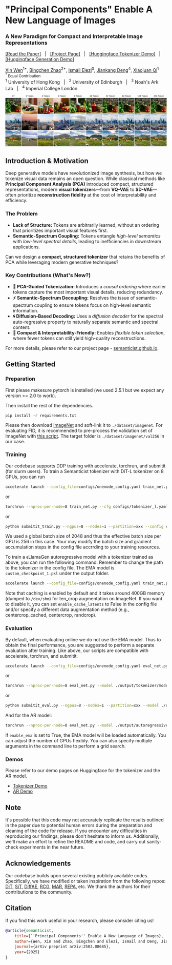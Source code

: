 # "Principal Components" Enable A New Language of Images
### A New Paradigm for Compact and Interpretable Image Representations
<a href="https://arxiv.org/abs/2503.08685">[Read the Paper]</a> &nbsp; | &nbsp;
<a href="https://visual-gen.github.io/semanticist/">[Project Page]</a> &nbsp; | &nbsp;
<a href="https://huggingface.co/spaces/tennant/semanticist_tokenizer">[Huggingface Tokenizer Demo]</a> &nbsp; | &nbsp;
<a href="https://huggingface.co/spaces/tennant/Semanticist_AR">[Huggingface Generation Demo]</a>

[Xin Wen](https://wen-xin.info/)<sup>1*</sup>, 
[Bingchen Zhao](https://bzhao.me/)<sup>2*</sup>, 
[Ismail Elezi](https://therevanchist.github.io/)<sup>3</sup>, 
[Jiankang Deng](https://jiankangdeng.github.io/)<sup>4</sup>, 
[Xiaojuan Qi](https://xjqi.github.io/)<sup>1</sup>
<br/>
<small><sup>*</sup> Equal Contribution &nbsp;</small>
<br/>
    <sup>1</sup> University of Hong Kong &nbsp; | &nbsp;
    <sup>2</sup> University of Edinburgh &nbsp; | &nbsp;
    <sup>3</sup> Noah's Ark Lab &nbsp; | &nbsp;
    <sup>4</sup> Imperial College London

![Semanticist Teaser](pages/figs/teaser.jpg)

## Introduction & Motivation
Deep generative models have revolutionized image synthesis, but how we tokenize visual data remains an open question. 
While classical methods like **Principal Component Analysis (PCA)** introduced compact, structured representations, modern **visual tokenizers**—from **VQ-VAE** to **SD-VAE**—often prioritize **reconstruction fidelity** at the cost of interpretability and efficiency.

### The Problem

- **Lack of Structure:** Tokens are arbitrarily learned, without an ordering that prioritizes important visual features first.
- **Semantic-Spectrum Coupling:** Tokens entangle *high-level semantics* with *low-level spectral details*, leading to inefficiencies in downstream applications.

Can we design a **compact, structured tokenizer** that retains the benefits of PCA while leveraging modern generative techniques?

### Key Contributions (What's New?)
- **📌 PCA-Guided Tokenization:** Introduces a *causal ordering* where earlier tokens capture the most important visual details, reducing redundancy.
- **⚡ Semantic-Spectrum Decoupling:** Resolves the issue of semantic-spectrum coupling to ensure tokens focus on high-level semantic information.
- **🌀 Diffusion-Based Decoding:** Uses a *diffusion decoder* for the spectral auto-regressive property to naturally separate semantic and spectral content.
- **🚀 Compact & Interpretability-Friendly:** Enables *flexible token selection*, where fewer tokens can still yield high-quality reconstructions.

For more details, please refer to our project page - [semanticist.github.io](https://semanticist.github.io/).

## Getting Started

### Preparation

First please makesure pytorch is installed (we used 2.5.1 but we expect any version >= 2.0 to work).

Then install the rest of the dependencies.

```
pip install -r requirements.txt
```

Please then download [ImageNet](https://www.image-net.org/) and soft-link it to `./dataset/imagenet`. For evaluating FID, it is recommended to pre-process the validation set of ImageNet with [this script](https://github.com/LTH14/rcg/blob/main/prepare_imgnet_val.py). The target folder is `./dataset/imagenet/val256` in our case.

### Training

Our codebase supports DDP training with accelerate, torchrun, and submitit (for slurm users). To train a Semanticist tokenizer with DiT-L tokenizer on 8 GPUs, you can run
```bash
accelerate launch --config_file=configs/onenode_config.yaml train_net.py --cfg configs/tokenizer_l.yaml
```
or
```bash
torchrun --nproc-per-node=8 train_net.py --cfg configs/tokenizer_l.yaml
```
or
```bash
python submitit_train.py --ngpus=8 --nodes=1 --partition=xxx --config configs/tokenizer_l.yaml
```
We used a global batch size of 2048 and thus the effective batch size per GPU is 256 in this case. Your may modify the batch size and gradient accumulation steps in the config file accrrding to your training resources.

To train a ϵLlamaGen autoregressive model with a tokenizer trained as above, you can run the following command. Remember to change the path to the tokenizer in the config file. The EMA model is `custom_checkpoint_1.pkl` under the output folder.
```bash
accelerate launch --config_file=configs/onenode_config.yaml train_net.py --cfg configs/autoregressive_l.yaml
```
Note that caching is enabled by default and it takes around 400GB memory (dumped to `/dev/shm`) for ten_crop augmentation on ImageNet. If you want to disable it, you can set `enable_cache_latents` to False in the config file and/or specify a different data augmentation method (e.g., centercrop_cached, centercrop, randcrop).

### Evaluation

By default, when evaluating online we do not use the EMA model. Thus to obtain the final performance, you are suggested to perform a separate evaluation after training. Like above, our scripts are compatible with accelerate, torchrun, and submitit.
```bash
accelerate launch --config_file=configs/onenode_config.yaml eval_net.py --model ./output/tokenizer/models_l --step 250000 --cfg_value 3.0 --test_num_slots 256
```
or
```bash
torchrun --nproc-per-node=8 eval_net.py --model ./output/tokenizer/models_l --step 250000 --cfg_value 3.0 --test_num_slots 256
```
or
```bash
python submitit_eval.py --ngpus=8 --nodes=1 --partition=xxx --model ./output/tokenizer/models_l --step 250000 --cfg_value 3.0 --test_num_slots 256
```
And for the AR model:
```bash
torchrun --nproc-per-node=8 eval_net.py --model ./output/autoregressive/models_l --step 250000 --cfg_value 6.0 --ae_cfg 1.0 --test_num_slots 256
```
If `enable_ema` is set to True, the EMA model will be loaded automatically. You can adjust the number of GPUs flexibly. You can also specify multiple arguments in the command line to perform a grid search.

### Demos

Please refer to our demo pages on Huggingface for the tokenizer and the AR model.
- [Tokenizer Demo](https://huggingface.co/spaces/tennant/semanticist_tokenizer)
- [AR Demo](https://huggingface.co/spaces/tennant/Semanticist_AR)

## Note

It's possible that this code may not accurately replicate the results outlined in the paper due to potential human errors during the preparation and cleaning of the code for release. If you encounter any difficulties in reproducing our findings, please don't hesitate to inform us. Additionally, we'll make an effort to refine the README and code, and carry out sanity-check experiments in the near future.

## Acknowledgements

Our codebase builds upon several existing publicly available codes. Specifically, we have modified or taken inspiration from the following repos: [DiT](https://github.com/facebookresearch/DiT), [SiT](https://github.com/willisma/SiT), [DiffAE](https://github.com/phizaz/diffae), [RCG](https://github.com/LTH14/rcg), [MAR](https://github.com/LTH14/mar), [REPA](https://github.com/sihyun-yu/REPA), etc. We thank the authors for their contributions to the community.

## Citation

If you find this work useful in your research, please consider citing us!

```bibtex
@article{semanticist,
    title={``Principal Components'' Enable A New Language of Images},
    author={Wen, Xin and Zhao, Bingchen and Elezi, Ismail and Deng, Jiankang and Qi, Xiaojuan},
    journal={arXiv preprint arXiv:2503.08685},
    year={2025}
}
```
